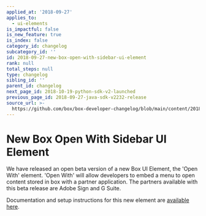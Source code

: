 ```yaml
---
applied_at: '2018-09-27'
applies_to:
  - ui-elements
is_impactful: false
is_new_feature: true
is_index: false
category_id: changelog
subcategory_id: ''
id: 2018-09-27-new-box-open-with-sidebar-ui-element
rank: null
total_steps: null
type: changelog
sibling_id: ''
parent_id: changelog
next_page_id: 2018-10-19-python-sdk-v2-launched
previous_page_id: 2018-09-27-java-sdk-v2232-release
source_url: >-
  https://github.com/box/box-developer-changelog/blob/main/content/2018/09-27-new-box-open-with-sidebar-ui-element.md
---
```

# New Box Open With Sidebar UI Element

We have released an open beta version of a new Box UI Element, the 'Open With'
element. 'Open With' will allow developers to embed a menu to open content
stored in box with a partner application. The partners available with this beta
release are Adobe Sign and G Suite.

Documentation and setup instructions for this new element are
[available here](guide://embed/ui-elements).